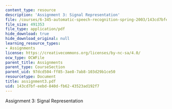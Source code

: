 ```yaml
---
content_type: resource
description: 'Assignment 3: Signal Representation'
file: /courses/6-345-automatic-speech-recognition-spring-2003/143cd7bfeebd840dfb6243523ad192f7_assignment3.pdf
file_size: 491353
file_type: application/pdf
hide_download: true
hide_download_original: null
learning_resource_types:
- Assignments
license: https://creativecommons.org/licenses/by-nc-sa/4.0/
ocw_type: OCWFile
parent_title: Assignments
parent_type: CourseSection
parent_uid: 97dcd504-ff85-3ae8-7ab8-103d29b1ce50
resourcetype: Document
title: assignment3.pdf
uid: 143cd7bf-eebd-840d-fb62-43523ad192f7
---
```

Assignment 3: Signal Representation